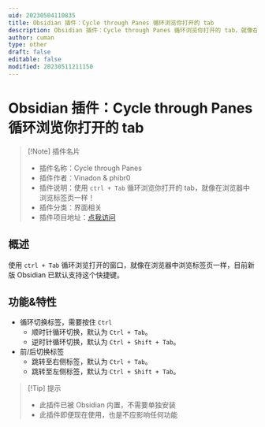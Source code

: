 ```yaml
---
uid: 20230504110835
title: Obsidian 插件：Cycle through Panes 循环浏览你打开的 tab
description: Obsidian 插件：Cycle through Panes 循环浏览你打开的 tab，就像在浏览器中浏览标签页一样！
author: cuman
type: other
draft: false
editable: false
modified: 20230511211150
---
```


# Obsidian 插件：Cycle through Panes 循环浏览你打开的 tab

> [!Note] 插件名片
> - 插件名称：Cycle through Panes
> - 插件作者：Vinadon & phibr0
> - 插件说明：使用 `ctrl + Tab` 循环浏览你打开的 tab，就像在浏览器中浏览标签页一样！
> - 插件分类：界面相关
> - 插件项目地址：[点我访问](https://github.com/phibr0/cycle-through-panes)

## 概述

使用 `ctrl + Tab` 循环浏览打开的窗口，就像在浏览器中浏览标签页一样，目前新版 Obsidian 已默认支持这个快捷键。

## 功能&特性

- 循环切换标签，需要按住 `Ctrl`
	- 顺时针循环切换，默认为 `Ctrl + Tab`。
	- 逆时针循环切换，默认为 `Ctrl + Shift + Tab`。
- 前/后切换标签
	- 跳转至右侧标签，默认为 `Ctrl + Tab`。
	- 跳转至左侧标签，默认为 `Ctrl + Shift + Tab`。

>[!Tip] 提示
>- 此插件已被 Obsidian 内置，不需要单独安装
>- 此插件即便现在使用，也是不应影响任何功能